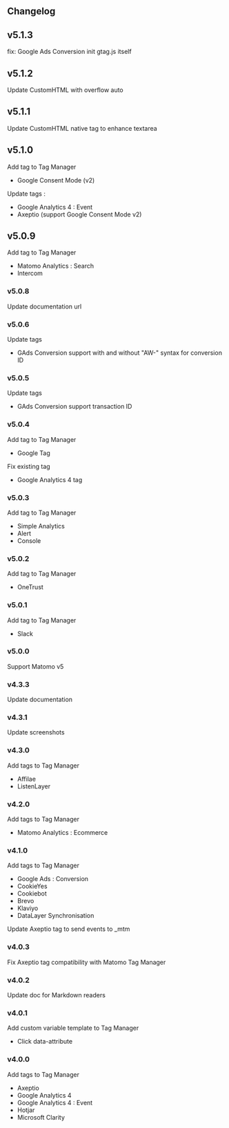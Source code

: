 ## Changelog

## v5.1.3

fix: Google Ads Conversion init gtag.js itself

## v5.1.2

Update CustomHTML with overflow auto

## v5.1.1

Update CustomHTML native tag to enhance textarea

## v5.1.0

Add tag to Tag Manager

- Google Consent Mode (v2)

Update tags :

- Google Analytics 4 : Event
- Axeptio (support Google Consent Mode v2)

## v5.0.9

Add tag to Tag Manager

- Matomo Analytics : Search
- Intercom

### v5.0.8

Update documentation url

### v5.0.6

Update tags

- GAds Conversion support with and without "AW-" syntax for conversion ID

### v5.0.5

Update tags

- GAds Conversion support transaction ID

### v5.0.4

Add tag to Tag Manager

- Google Tag

Fix existing tag

- Google Analytics 4 tag

### v5.0.3

Add tag to Tag Manager

- Simple Analytics
- Alert
- Console

### v5.0.2

Add tag to Tag Manager

- OneTrust

### v5.0.1

Add tag to Tag Manager

- Slack

### v5.0.0

Support Matomo v5

### v4.3.3

Update documentation

### v4.3.1

Update screenshots

### v4.3.0

Add tags to Tag Manager

- Affilae
- ListenLayer

### v4.2.0

Add tags to Tag Manager

- Matomo Analytics : Ecommerce

### v4.1.0

Add tags to Tag Manager

- Google Ads : Conversion
- CookieYes
- Cookiebot
- Brevo
- Klaviyo
- DataLayer Synchronisation

Update Axeptio tag to send events to _mtm

### v4.0.3

Fix Axeptio tag compatibility with Matomo Tag Manager

### v4.0.2

Update doc for Markdown readers

### v4.0.1

Add custom variable template to Tag Manager

- Click data-attribute

### v4.0.0

Add tags to Tag Manager

- Axeptio
- Google Analytics 4
- Google Analytics 4 : Event
- Hotjar
- Microsoft Clarity
